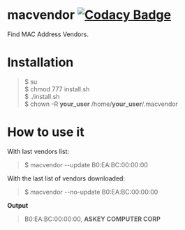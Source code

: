 # macvendor [![Codacy Badge](https://api.codacy.com/project/badge/Grade/45634303b630418da0c0972982b99556)](https://www.codacy.com/app/vvbv/macvendor?utm_source=github.com&amp;utm_medium=referral&amp;utm_content=vvbv/macvendor&amp;utm_campaign=Badge_Grade)
Find MAC Address Vendors.

# Installation
> $ su <br>
> $ chmod 777 install.sh <br>
> $ ./install.sh <br>
> $ chown -R **your_user** /home/**your_user**/.macvendor

# How to use it
With last vendors list:
> $ macvendor --update B0:EA:BC:00:00:00 <br>

With the last list of vendors downloaded:
> $ macvendor --no-update B0:EA:BC:00:00:00 <br>

<strong>Output</strong> <br>
> B0:EA:BC:00:00:00, <strong>ASKEY COMPUTER CORP </strong>
